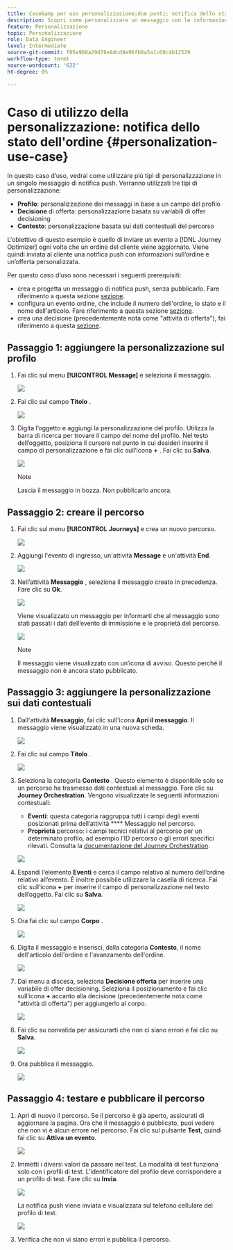 ```yaml
---
title: Case&amp per uso personalizzazione;due punti; notifica dello stato dell'ordine
description: Scopri come personalizzare un messaggio con le informazioni sul profilo, la decisione dell’offerta e il contesto
feature: Personalizzazione
topic: Personalizzazione
role: Data Engineer
level: Intermediate
source-git-commit: f05e968a29d76e8dcd8e96fb8a5a1c60c4b12529
workflow-type: tm+mt
source-wordcount: '622'
ht-degree: 0%

---
```



# Caso di utilizzo della personalizzazione: notifica dello stato dell&#39;ordine {#personalization-use-case}

In questo caso d’uso, vedrai come utilizzare più tipi di personalizzazione in un singolo messaggio di notifica push. Verranno utilizzati tre tipi di personalizzazione:

* **Profilo**: personalizzazione dei messaggi in base a un campo del profilo
* **Decisione** di offerta: personalizzazione basata su variabili di offer decisioning
* **Contesto**: personalizzazione basata sui dati contestuali del percorso

L&#39;obiettivo di questo esempio è quello di inviare un evento a [!DNL Journey Optimizer] ogni volta che un ordine del cliente viene aggiornato. Viene quindi inviata al cliente una notifica push con informazioni sull’ordine e un’offerta personalizzata.

Per questo caso d’uso sono necessari i seguenti prerequisiti:

* crea e progetta un messaggio di notifica push, senza pubblicarlo. Fare riferimento a questa sezione [sezione](../create-message.md).
* configura un evento ordine, che include il numero dell&#39;ordine, lo stato e il nome dell&#39;articolo. Fare riferimento a questa sezione [sezione](../event/about-events.md).
* crea una decisione (precedentemente nota come &quot;attività di offerta&quot;), fai riferimento a questa [sezione](../offers/offer-activities/create-offer-activities.md).

## Passaggio 1: aggiungere la personalizzazione sul profilo

1. Fai clic sul menu **[!UICONTROL Message]** e seleziona il messaggio.

   ![](assets/perso-uc.png)

1. Fai clic sul campo **Titolo** .

   ![](assets/perso-uc2.png)

1. Digita l’oggetto e aggiungi la personalizzazione del profilo. Utilizza la barra di ricerca per trovare il campo del nome del profilo. Nel testo dell’oggetto, posiziona il cursore nel punto in cui desideri inserire il campo di personalizzazione e fai clic sull’icona **+** . Fai clic su **Salva**.

   ![](assets/perso-uc3.png)

   >[!NOTE]
   >
   >Lascia il messaggio in bozza. Non pubblicarlo ancora.

## Passaggio 2: creare il percorso

1. Fai clic sul menu **[!UICONTROL Journeys]** e crea un nuovo percorso.

   ![](assets/perso-uc4.png)

1. Aggiungi l&#39;evento di ingresso, un&#39;attività **Message** e un&#39;attività **End**.

   ![](assets/perso-uc5.png)

1. Nell’attività **Messaggio** , seleziona il messaggio creato in precedenza. Fare clic su **Ok**.

   ![](assets/perso-uc6.png)

   Viene visualizzato un messaggio per informarti che al messaggio sono stati passati i dati dell’evento di immissione e le proprietà del percorso.

   ![](assets/perso-uc7.png)

   >[!NOTE]
   >
   >Il messaggio viene visualizzato con un’icona di avviso. Questo perché il messaggio non è ancora stato pubblicato.

## Passaggio 3: aggiungere la personalizzazione sui dati contestuali

1. Dall&#39;attività **Messaggio**, fai clic sull&#39;icona **Apri il messaggio**. Il messaggio viene visualizzato in una nuova scheda.

   ![](assets/perso-uc8.png)

1. Fai clic sul campo **Titolo** .

   ![](assets/perso-uc9.png)

1. Seleziona la categoria **Contesto** . Questo elemento è disponibile solo se un percorso ha trasmesso dati contestuali al messaggio. Fare clic su **Journey Orchestration**. Vengono visualizzate le seguenti informazioni contestuali:

   * **Eventi**: questa categoria raggruppa tutti i campi degli eventi posizionati prima dell’attività  **** Messaggio nel percorso.
   * **Proprietà** percorso: i campi tecnici relativi al percorso per un determinato profilo, ad esempio l’ID percorso o gli errori specifici rilevati. Consulta la [documentazione del Journey Orchestration](https://experienceleague.adobe.com/docs/journeys/using/building-advanced-conditions-journeys/syntax/journey-properties.html#building-advanced-conditions-journeys).

   ![](assets/perso-uc10.png)

1. Espandi l’elemento **Eventi** e cerca il campo relativo al numero dell’ordine relativo all’evento. È inoltre possibile utilizzare la casella di ricerca. Fai clic sull’icona **+** per inserire il campo di personalizzazione nel testo dell’oggetto. Fai clic su **Salva**.

   ![](assets/perso-uc11.png)

1. Ora fai clic sul campo **Corpo** .

   ![](assets/perso-uc12.png)

1. Digita il messaggio e inserisci, dalla categoria **Contesto**, il nome dell&#39;articolo dell&#39;ordine e l&#39;avanzamento dell&#39;ordine.

   ![](assets/perso-uc13.png)

1. Dal menu a discesa, seleziona **Decisione offerta** per inserire una variabile di offer decisioning. Seleziona il posizionamento e fai clic sull’icona **+** accanto alla decisione (precedentemente nota come &quot;attività di offerta&quot;) per aggiungerlo al corpo.

   ![](assets/perso-uc14.png)

1. Fai clic su convalida per assicurarti che non ci siano errori e fai clic su **Salva**.

   ![](assets/perso-uc15.png)

1. Ora pubblica il messaggio.

   ![](assets/perso-uc16.png)

## Passaggio 4: testare e pubblicare il percorso

1. Apri di nuovo il percorso. Se il percorso è già aperto, assicurati di aggiornare la pagina. Ora che il messaggio è pubblicato, puoi vedere che non vi è alcun errore nel percorso. Fai clic sul pulsante **Test**, quindi fai clic su **Attiva un evento**.

   ![](assets/perso-uc17.png)

1. Immetti i diversi valori da passare nel test. La modalità di test funziona solo con i profili di test. L’identificatore del profilo deve corrispondere a un profilo di test. Fare clic su **Invia**.

   ![](assets/perso-uc18.png)

   La notifica push viene inviata e visualizzata sul telefono cellulare del profilo di test.

   ![](assets/perso-uc19.png)

1. Verifica che non vi siano errori e pubblica il percorso.

